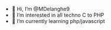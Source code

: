 - 👋 Hi, I’m @MDelanghe9
- 👀 I’m interested in all techno C to PHP
- 🌱 I’m currently learning php/javascript

<!---
MDelanghe9/MDelanghe9 is a ✨ special ✨ repository because its `README.md` (this file) appears on your GitHub profile.
You can click the Preview link to take a look at your changes.
--->
